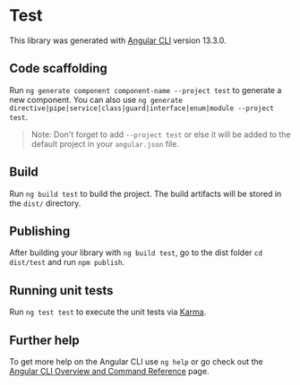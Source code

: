 # Test

This library was generated with [Angular CLI](https://github.com/angular/angular-cli) version 13.3.0.

## Code scaffolding

Run `ng generate component component-name --project test` to generate a new component. You can also use `ng generate directive|pipe|service|class|guard|interface|enum|module --project test`.
> Note: Don't forget to add `--project test` or else it will be added to the default project in your `angular.json` file. 

## Build

Run `ng build test` to build the project. The build artifacts will be stored in the `dist/` directory.

## Publishing

After building your library with `ng build test`, go to the dist folder `cd dist/test` and run `npm publish`.

## Running unit tests

Run `ng test test` to execute the unit tests via [Karma](https://karma-runner.github.io).

## Further help

To get more help on the Angular CLI use `ng help` or go check out the [Angular CLI Overview and Command Reference](https://angular.io/cli) page.
